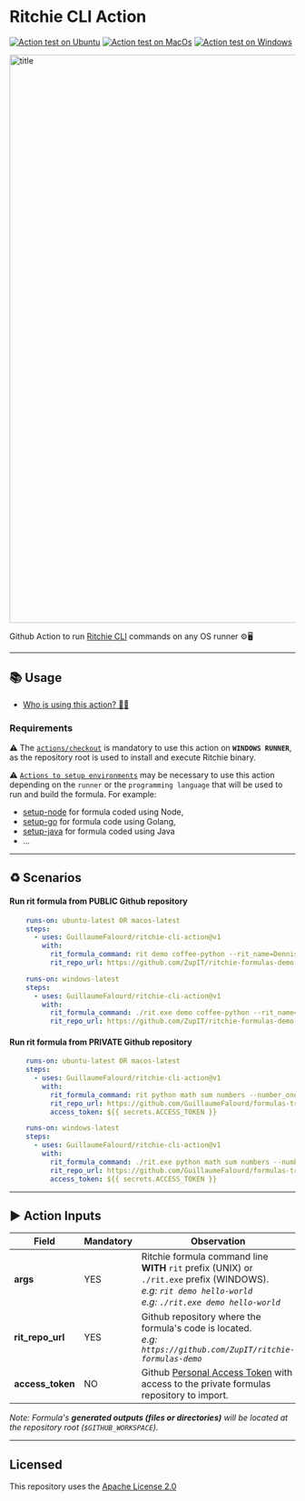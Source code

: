 # Ritchie CLI Action

[![Action test on Ubuntu](https://github.com/GuillaumeFalourd/ritchie-cli-action/actions/workflows/ubuntu.yml/badge.svg)](https://github.com/GuillaumeFalourd/ritchie-cli-action/actions/workflows/ubuntu.yml) [![Action test on MacOs](https://github.com/GuillaumeFalourd/ritchie-cli-action/actions/workflows/macos.yml/badge.svg)](https://github.com/GuillaumeFalourd/ritchie-cli-action/actions/workflows/macos.yml) [![Action test on Windows](https://github.com/GuillaumeFalourd/ritchie-cli-action/actions/workflows/windows.yml/badge.svg)](https://github.com/GuillaumeFalourd/ritchie-cli-action/actions/workflows/windows.yml)

<img width="1000" alt="title" src="https://user-images.githubusercontent.com/22433243/123156441-aa4af780-d43f-11eb-8f1c-b7a8d4d536be.png">

Github Action to run [Ritchie CLI](https://ritchiecli.io) commands on any OS runner ⚙️🖥

* * *

## 📚 Usage

- [Who is using this action? 🧑‍💻](https://github.com/search?q=GuillaumeFalourd+ritchie-cli-action+path%3A.github%2Fworkflows+language%3AYAML&type=code)

### Requirements

⚠️  The [`actions/checkout`](https://github.com/actions/checkout) is mandatory to use this action on **`WINDOWS RUNNER`**, as the repository root is used to install and execute Ritchie binary.

⚠️ [`Actions to setup environments`](https://github.com/marketplace?type=actions&query=setup+env+) may be necessary to use this action depending on the `runner` or the `programming language` that will be used to run and build the formula. For example:

- [setup-node](https://github.com/marketplace/actions/setup-node-js-environment) for formula coded using Node, 
- [setup-go](https://github.com/marketplace/actions/setup-go-environment) for formula code using Golang, 
- [setup-java](https://github.com/marketplace/actions/setup-java-jdk) for formula coded using Java
- ...

 * * *

## ♻️ Scenarios

#### Run rit formula from PUBLIC Github repository

```yaml
    runs-on: ubuntu-latest OR macos-latest
    steps:
      - uses: GuillaumeFalourd/ritchie-cli-action@v1
        with:
          rit_formula_command: rit demo coffee-python --rit_name=Dennis --rit_coffee_type=espresso --rit_delivery=false
          rit_repo_url: https://github.com/ZupIT/ritchie-formulas-demo

    runs-on: windows-latest
    steps:
      - uses: GuillaumeFalourd/ritchie-cli-action@v1
        with:
          rit_formula_command: ./rit.exe demo coffee-python --rit_name=Dennis --rit_coffee_type=espresso --rit_delivery=false
          rit_repo_url: https://github.com/ZupIT/ritchie-formulas-demo
```

#### Run rit formula from PRIVATE Github repository

```yaml
    runs-on: ubuntu-latest OR macos-latest
    steps:
      - uses: GuillaumeFalourd/ritchie-cli-action@v1
        with:
          rit_formula_command: rit python math sum numbers --number_one=1 --number_two=2
          rit_repo_url: https://github.com/GuillaumeFalourd/formulas-training
          access_token: ${{ secrets.ACCESS_TOKEN }}

    runs-on: windows-latest
    steps:
      - uses: GuillaumeFalourd/ritchie-cli-action@v1
        with:
          rit_formula_command: ./rit.exe python math sum numbers --number_one=1 --number_two=2
          rit_repo_url: https://github.com/GuillaumeFalourd/formulas-training
          access_token: ${{ secrets.ACCESS_TOKEN }}
```

* * *

## ▶️ Action Inputs

Field | Mandatory | Observation
------------ | ------------  | -------------
**args** | YES | Ritchie formula command line **WITH** `rit` prefix (UNIX) or `./rit.exe` prefix (WINDOWS). <br/> _e.g: `rit demo hello-world`_ <br/> _e.g: `./rit.exe demo hello-world`_
**rit_repo_url** | YES | Github repository where the formula's code is located. <br/> _e.g: `https://github.com/ZupIT/ritchie-formulas-demo`_
**access_token** | NO | Github [Personal Access Token](https://docs.github.com/en/github/authenticating-to-github/keeping-your-account-and-data-secure/creating-a-personal-access-token) with access to the private formulas repository to import.

_Note: Formula's **generated outputs (files or directories)** will be located at the repository root (`$GITHUB_WORKSPACE`)._

* * *

## Licensed

This repository uses the [Apache License 2.0](https://github.com/GuillaumeFalourd/aws-cliaction/blob/main/LICENSE)
